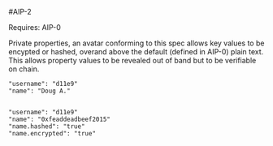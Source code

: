 #AIP-2

Requires: AIP-0

Private properties, an avatar conforming to this spec allows key values to be encypted or hashed, overand above the default (defined in AIP-0) plain text. This allows property values to be revealed out of band but to be verifiable on chain.

    "username": "d11e9"
    "name": "Doug A."


    "username": "d11e9"
    "name": "0xfeaddeadbeef2015"
    "name.hashed": "true"
    "name.encrypted": "true"
